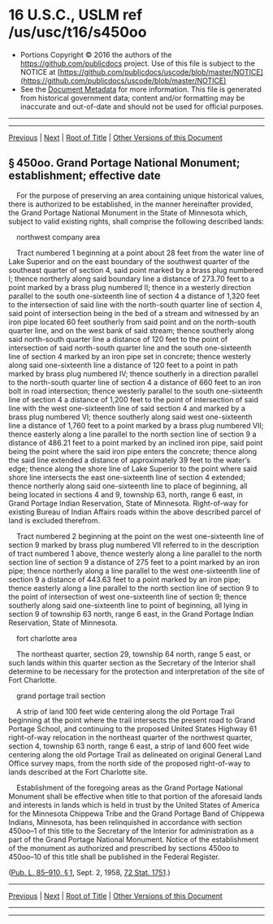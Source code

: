 ---
---

# 16 U.S.C., USLM ref /us/usc/t16/s450oo

* Portions Copyright © 2016 the authors of the https://github.com/publicdocs project.
  Use of this file is subject to the NOTICE at [https://github.com/publicdocs/uscode/blob/master/NOTICE](https://github.com/publicdocs/uscode/blob/master/NOTICE)
* See the [Document Metadata](././../../../../..//README.md) for more information.
  This file is generated from historical government data; content and/or formatting may be inaccurate and out-of-date and should not be used for official purposes.

----------
----------

[Previous](./../../../../..//us/usc/t16/ch1/schLXI/m__us_usc_t16_s450nn.md) | [Next](./../../../../..//us/usc/t16/ch1/schLXI/m__us_usc_t16_s450oo–1.md) | [Root of Title](./../../../../../) | [Other Versions of this Document](https://publicdocs.github.io/go/links?ns=uslm&ref=%2Fus%2Fusc%2Ft16%2Fs450oo)

## § 450oo. Grand Portage National Monument; establishment; effective date

    For the purpose of preserving an area containing unique historical values, there is authorized to be established, in the manner hereinafter provided, the Grand Portage National Monument in the State of Minnesota which, subject to valid existing rights, shall comprise the following described lands:

    northwest company area

    Tract numbered 1 beginning at a point about 28 feet from the water line of Lake Superior and on the east boundary of the southwest quarter of the southeast quarter of section 4, said point marked by a brass plug numbered I; thence northerly along said boundary line a distance of 273.70 feet to a point marked by a brass plug numbered II; thence in a westerly direction parallel to the south one-sixteenth line of section 4 a distance of 1,320 feet to the intersection of said line with the north-south quarter line of section 4, said point of intersection being in the bed of a stream and witnessed by an iron pipe located 60 feet southerly from said point and on the north-south quarter line, and on the west bank of said stream; thence southerly along said north-south quarter line a distance of 120 feet to the point of intersection of said north-south quarter line and the south one-sixteenth line of section 4 marked by an iron pipe set in concrete; thence westerly along said one-sixteenth line a distance of 120 feet to a point in path marked by brass plug numbered IV; thence southerly in a direction parallel to the north-south quarter line of section 4 a distance of 660 feet to an iron bolt in road intersection; thence westerly parallel to the south one-sixteenth line of section 4 a distance of 1,200 feet to the point of intersection of said line with the west one-sixteenth line of said section 4 and marked by a brass plug numbered VI; thence southerly along said west one-sixteenth line a distance of 1,760 feet to a point marked by a brass plug numbered VII; thence easterly along a line parallel to the north section line of section 9 a distance of 486.21 feet to a point marked by an inclined iron pipe, said point being the point where the said iron pipe enters the concrete; thence along the said line extended a distance of approximately 39 feet to the water’s edge; thence along the shore line of Lake Superior to the point where said shore line intersects the east one-sixteenth line of section 4 extended; thence northerly along said one-sixteenth line to place of beginning, all being located in sections 4 and 9, township 63, north, range 6 east, in Grand Portage Indian Reservation, State of Minnesota. Right-of-way for existing Bureau of Indian Affairs roads within the above described parcel of land is excluded therefrom.

    Tract numbered 2 beginning at the point on the west one-sixteenth line of section 9 marked by brass plug numbered VII referred to in the description of tract numbered 1 above, thence westerly along a line parallel to the north section line of section 9 a distance of 275 feet to a point marked by an iron pipe; thence northerly along a line parallel to the west one-sixteenth line of section 9 a distance of 443.63 feet to a point marked by an iron pipe; thence easterly along a line parallel to the north section line of section 9 to the point of intersection of west one-sixteenth line of section 9; thence southerly along said one-sixteenth line to point of beginning, all lying in section 9 of township 63 north, range 6 east, in the Grand Portage Indian Reservation, State of Minnesota.

    fort charlotte area

    The northeast quarter, section 29, township 64 north, range 5 east, or such lands within this quarter section as the Secretary of the Interior shall determine to be necessary for the protection and interpretation of the site of Fort Charlotte.

    grand portage trail section

    A strip of land 100 feet wide centering along the old Portage Trail beginning at the point where the trail intersects the present road to Grand Portage School, and continuing to the proposed United States Highway 61 right-of-way relocation in the northeast quarter of the northwest quarter, section 4, township 63 north, range 6 east, a strip of land 600 feet wide centering along the old Portage Trail as delineated on original General Land Office survey maps, from the north side of the proposed right-of-way to lands described at the Fort Charlotte site.

    Establishment of the foregoing areas as the Grand Portage National Monument shall be effective when title to that portion of the aforesaid lands and interests in lands which is held in trust by the United States of America for the Minnesota Chippewa Tribe and the Grand Portage Band of Chippewa Indians, Minnesota, has been relinquished in accordance with section 450oo–1 of this title to the Secretary of the Interior for administration as a part of the Grand Portage National Monument. Notice of the establishment of the monument as authorized and prescribed by sections 450oo to 450oo–10 of this title shall be published in the Federal Register.

([Pub. L. 85–910, § 1][/us/pl/85/910/s1], Sept. 2, 1958, [72 Stat. 1751][/us/stat/72/1751].)

----------

[Previous](./../../../../..//us/usc/t16/ch1/schLXI/m__us_usc_t16_s450nn.md) | [Next](./../../../../..//us/usc/t16/ch1/schLXI/m__us_usc_t16_s450oo–1.md) | [Root of Title](./../../../../../) | [Other Versions of this Document](https://publicdocs.github.io/go/links?ns=uslm&ref=%2Fus%2Fusc%2Ft16%2Fs450oo)

----------
----------

[/us/pl/85/910/s1]: https://publicdocs.github.io/go/links?ns=uslm&ref=%2Fus%2Fpl%2F85%2F910%2Fs1
[/us/stat/72/1751]: https://publicdocs.github.io/go/links?ns=uslm&ref=%2Fus%2Fstat%2F72%2F1751


